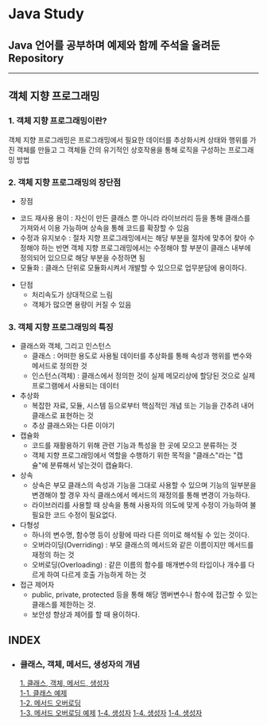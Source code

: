 # Java Study
## Java 언어를 공부하며 예제와 함께 주석을 올려둔 Repository
-----------------------------
## 객체 지향 프로그래밍

### 1. 객체 지향 프로그래밍이란?
객체 지향 프로그래밍은 프로그래밍에서 필요한 데이터를 추상화시켜 상태와 행위를 가진 객체를 만들고 그 객체들 간의 유기적인 상호작용을 통해 로직을 구성하는 프로그래밍 방법

### 2. 객체 지향 프로그래밍의 장단점
- 장점
 * 코드 재사용 용이 : 자신이 만든 클래스 뿐 아니라 라이브러리 등을 통해 클래스를 가져와서 이용 가능하며 상속을 통해 코드를 확장할 수 있음
 * 수정과 유지보수 : 절차 지향 프로그래밍에서는 해당 부분을 절차에 맞추어 찾아 수정해야 하는 반면 객체 지향 프로그래밍에서는 수정해야 할 부분이 클래스 내부에 정의되어 있으므로 해당 부분을 수정하면 됨
 * 모듈화 : 클래스 단위로 모듈화시켜서 개발할 수 있으므로 업무분담에 용이하다.
- 단점
	* 처리속도가 상대적으로 느림 
	* 객체가 많으면 용량이 커질 수 있음

### 3. 객체 지향 프로그래밍의 특징

- 클래스와 객체, 그리고 인스턴스
	* 클래스 : 어떠한 용도로 사용될 데이터를 추상화를 통해 속성과 행위를 변수와 메서드로 정의한 것
	* 인스턴스(객체) : 클래스에서 정의한 것이 실제 메모리상에 할당된 것으로 실제 프로그램에서 사용되는 데이터
- 추상화
	* 복잡한 자료, 모듈, 시스템 등으로부터 핵심적인 개념 또는 기능을 간추려 내어 클래스로 표현하는 것
	* 추상 클래스와는 다른 이야기
- 캡슐화
	* 코드를 재활용하기 위해 관련 기능과 특성을 한 곳에 모으고 분류하는 것
	* 객체 지향 프로그래밍에서 역할을 수행하기 위한 목적을 "클래스"라는 "캡슐"에 분류해서 넣는것이 캡슐화다.
- 상속
	* 상속은 부모 클래스의 속성과 기능을 그대로 사용할 수 있으며 기능의 일부분을 변경해야 할 경우 자식 클래스에서 메서드의 재정의를 통해 변경이 가능하다.
	* 라이브러리를 사용할 때 상속을 통해 사용자의 의도에 맞게 수정이 가능하여 불필요한 코드 수정이 필요없다.
- 다형성
	* 하나의 변수명, 함수명 등이 상황에 따라 다른 의미로 해석될 수 있는 것이다.
	* 오버라이딩(Overriding) : 부모 클래스의 메서드와 같은 이름이지만 메서드를 재정의 하는 것
	* 오버로딩(Overloading) : 같은 이름의 함수를 매개변수의 타입이나 개수를 다르게 하여 다르게 호출 가능하게 하는 것
- 접근 제어자
	* public, private, protected 등을 통해 해당 멤버변수나 함수에 접근할 수 있는 클래스를 제한하는 것.
	* 보안성 향상과 제어를 할 때 용이하다.

## INDEX
- ### 클래스, 객체, 메서드, 생성자의 개념
	[1. 클래스, 객체, 메서드, 생성자](https://github.com/Jaehwi-So/JAVA/tree/master/01a_Class, "class")   
	[1-1. 클래스 예제](https://github.com/Jaehwi-So/JAVA/tree/master/01e_ex1_vending_machine, "class")   
	[1-2. 메서드 오버로딩](https://github.com/Jaehwi-So/JAVA/tree/master/01e_ex2_overloading, "class")   
	[1-3. 메서드 오버로딩 예제](https://github.com/Jaehwi-So/JAVA/tree/master/01e_ex2_overloading, "class")
	[1-4. 생성자](https://github.com/Jaehwi-So/JAVA/tree/master/01e_ex4_construct, "class")
	[1-4. 생성자](https://github.com/Jaehwi-So/JAVA/tree/master/01e_ex5_construct, "class")
	[1-4. 생성자](/tree/master/01e_ex6_construct, "class")






